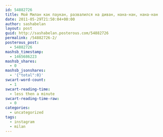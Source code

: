 ```yaml
---
id: 54882726
title: Мой Милан как паукан, развалился на диван, нана-нан, нана-нан
date: 2011-05-29T21:50:04+00:00
author: sashabelan
layout: post
guid: http://sashabelan.posterous.com/54882726
permalink: /54882726-2/
posterous_post:
  - 54882726
mashsb_timestamp:
  - 1465686223
mashsb_shares:
  - 0
mashsb_jsonshares:
  - '{"total":0}'
swcart-word-count:
  - 1
swcart-reading-time:
  - less then a minute
swcart-reading-time-raw:
  - 0
categories:
  - uncategorized
tags:
  - instagram
  - milan
---
```

[](http://instagr.am/p/E6D3p/)